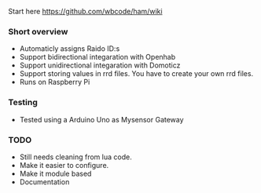 Start here https://github.com/wbcode/ham/wiki

### Short overview
* Automaticly assigns Raido ID:s
* Support bidirectional integaration with Openhab
* Support unidirectional integaration with Domoticz
* Support storing values in rrd files. You have to create your own rrd files.
* Runs on Raspberry Pi

### Testing
* Tested using a Arduino Uno as Mysensor Gateway

### TODO
* Still needs cleaning from lua code.
* Make it easier to configure.
* Make it module based 
* Documentation

